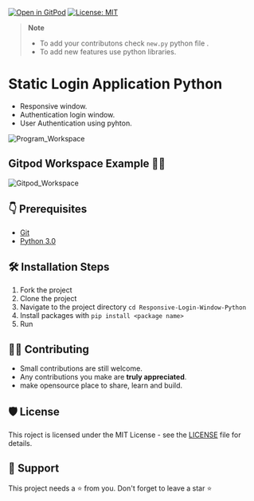 [![Open in GitPod](https://img.shields.io/badge/Gitpod-Ready--to--Code-blue?logo=gitpod)](https://ganeshpatil-responsivel-yj8czfkqfsi.ws-us63.gitpod.io//)
[![License: MIT](https://img.shields.io/badge/License-MIT-yellow.svg)](https://opensource.org/licenses/MIT) 

> **Note**
>
> - To add your contributons check `new.py` python file .
> - To add new features use python libraries.


# Static Login Application Python


- Responsive window.
- Authentication login window. 
- User Authentication using pyhton.

![Program_Workspace](https://user-images.githubusercontent.com/59861179/188319393-63651d23-4791-40bb-ab72-92f6f4850841.gif)


## Gitpod Workspace Example 👨‍💻 

![Gitpod_Workspace](https://user-images.githubusercontent.com/59861179/188319135-3e9616ed-7cc3-422d-b634-8a9d700bd359.gif)

## 👇 Prerequisites
- [Git](https://git-scm.com/downloads)
- [Python 3.0](https://www.python.org/)

## 🛠️ Installation Steps

1. Fork the project
2. Clone the project
3. Navigate to the project directory `cd Responsive-Login-Window-Python`
4. Install packages with `pip install <package name>` 
5. Run 


## 👨‍💻 Contributing

- Small contributions are still welcome.
- Any contributions you make are **truly appreciated**.
- make opensource place to share, learn and build.

## 🛡️ License

This roject is licensed under the MIT License - see the [LICENSE](https://opensource.org/licenses/MIT) file for details.

## 🙏 Support

This project needs a ⭐️ from you. Don't forget to leave a star ⭐️

